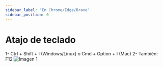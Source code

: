 ```yaml
---
sidebar_label: "En Chrome/Edge/Brave"
sidebar_position: 0
---
```

# Atajo de teclado
 1- Ctrl + Shift + I (Windows/Linux) o Cmd + Option + I (Mac)
 2- También: F12
![Imagen 1](/img/Chrome.png)
